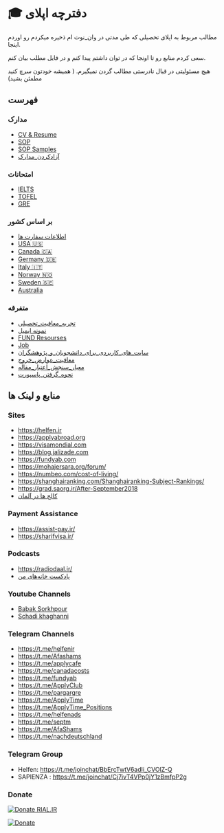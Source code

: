 ﻿# 🎓 دفترچه اپلای 

مطالب مربوط به اپلای تحصیلی که طی مدتی در وان_نوت ام ذخیره میکردم رو اوردم اینجا.

سعی کردم منابع رو تا اونجا که در توان داشتم پیدا کنم و در فایل مطلب بیان کنم.

هیچ مسئولیتی در قبال نادرستی مطالب گردن نمیگیرم. ( همیشه خودتون سرچ کنید مطمئن بشید)

## فهرست

### مدارک

* [CV & Resume](Documents/RESUME.md)
* [SOP](Documents/SOP.md)
* [SOP Samples](https://github.com/yazdipour/apply-notebook/tree/master/Documents/SOP_Sample)
* [آزادکردن_مدارک](Documents/آزادکردن_مدارک.md)

### امتحانات

* [IELTS](Exams/IELTS.md)
* [TOFEL](Exams/TOFEL.md)
* [GRE](Exams/GRE.md)

### بر اساس کشور

* [اطلاعات سفارت ها](Others/EmbassyInfo.md)
* [USA 🇺🇸](Countries/USA/README.md)
* [Canada 🇨🇦](Countries/Canada/README.md)
* [Germany 🇩🇪](Countries/Germany/README.md)
* [Italy 🇮🇹](Countries/Italy/README.md)
* [Norway 🇳🇴](Countries/Norway/README.md)
* [Sweden 🇸🇪](Countries/Sweden/README.md)
* [Australia](Countries/Australia/README.md)

### متفرقه

* [تجربه_معافیت_تحصیلی](https://github.com/yazdipour/apply-notebook/raw/master/Others/تجربه_معافیت_تحصیلی.png)
* [نمونه ایمیل](Others/Mail.md)
* [FUND Resourses](Others/FUND_SITES.md)
* [Job](Others/Job_Fund.md)
* [سایت_های_کاربردی_برای_دانشجویان_و_پژوهشگران](Others/سایت_های_کاربردی_برای_دانشجویان_و_پژوهشگران.md)
* [معافیت_عوارض_خروج](Others/معافیت_عوارض_خروج.md)
* [معیار_سنجش_اعتبار_مقاله](Others/معیار_سنجش_اعتبار_مقاله.md)
* [نحوه_گرفتن_پاسپورت](Others/نحوه_گرفتن_پاسپورت.md)

## منابع و لینک ها

### Sites

* https://helfen.ir
* https://applyabroad.org
* https://visamondial.com
* https://blog.jalizade.com
* https://fundyab.com
* https://mohajersara.org/forum/
* https://numbeo.com/cost-of-living/
* https://shanghairanking.com/Shanghairanking-Subject-Rankings/
* https://grad.saorg.ir/After-September2018
* [کالج ها در آلمان](http://applyforstudienkolleg.blog.ir/)

### Payment Assistance

* https://assist-pay.ir/
* https://sharifvisa.ir/

### Podcasts

* https://radiodaal.ir/
* [پادکست خانه‌های من](https://itunes.apple.com/us/podcast/%D8%AE%D8%A7%D9%86%D9%87-%D9%87%D8%A7%DB%8C-%D9%85%D9%86/id1331026409?mt=2)

### Youtube Channels

* [Babak Sorkhpour](https://www.youtube.com/channel/UCZfftLsLG4GS4BGIcoKiTQQ)
* [Schadi khaghanni](https://www.youtube.com/channel/UCOBo0Sh-yYwYVHh4baClfrg)

### Telegram Channels

* https://t.me/helfenir
* https://t.me/Afashams
* https://t.me/applycafe
* https://t.me/canadacosts
* https://t.me/fundyab
* https://t.me/ApplyClub
* https://t.me/pargargre
* https://t.me/ApplyTime
* https://t.me/ApplyTime_Positions
* https://t.me/helfenads
* https://t.me/septm
* https://t.me/AfaShams
* https://t.me/nachdeutschland

### Telegram Group

* Helfen:  https://t.me/joinchat/BbErcTwtV6adIi_CVOlZ-Q
* SAPIENZA : https://t.me/joinchat/Cj7ivT4VPp0jY1zBmfpP2g

### Donate

[![Donate RIAL.IR](https://img.shields.io/badge/donate-IRAN-blue.svg)](https://www.payping.ir/yazdipour)

[![Donate](https://www.buymeacoffee.com/assets/img/custom_images/orange_img.png)](https://buymeacoff.ee/XrTW5YQDy)